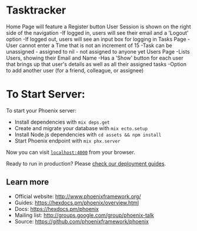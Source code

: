 # Tasktracker
Home Page will feature a Register button
User Session is shown on the right side of the navigation
-If logged in, users will see their email and a 'Logout' option
-If logged out, users will see an input box for logging in
Tasks Page
-User cannot enter a Time that is not an increment of 15
-Task can be unassigned - assigned to nil - not assigned to anyone yet
Users Page
-Lists Users, showing their Email and Name
-Has a 'Show' button for each user that brings up that user's details as well as all their assigned tasks
-Option to add another user (for a friend, colleague, or assignee)

# To Start Server:

To start your Phoenix server:

  * Install dependencies with `mix deps.get`
  * Create and migrate your database with `mix ecto.setup`
  * Install Node.js dependencies with `cd assets && npm install`
  * Start Phoenix endpoint with `mix phx.server`

Now you can visit [`localhost:4000`](http://localhost:4000) from your browser.

Ready to run in production? Please [check our deployment guides](https://hexdocs.pm/phoenix/deployment.html).

## Learn more

  * Official website: http://www.phoenixframework.org/
  * Guides: https://hexdocs.pm/phoenix/overview.html
  * Docs: https://hexdocs.pm/phoenix
  * Mailing list: http://groups.google.com/group/phoenix-talk
  * Source: https://github.com/phoenixframework/phoenix
